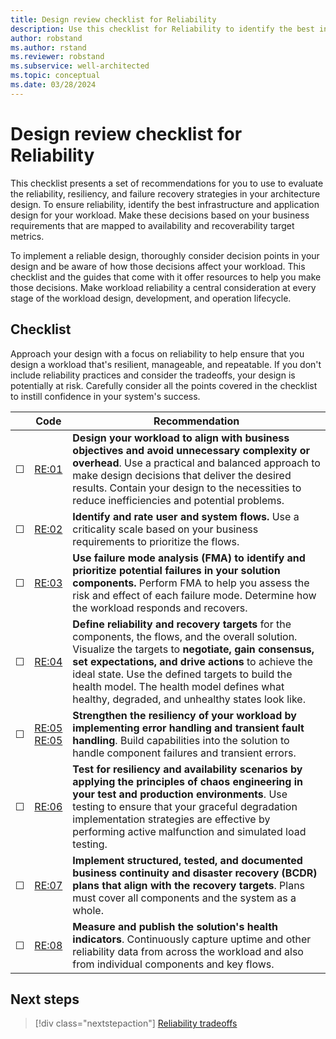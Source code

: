 ```yaml
---
title: Design review checklist for Reliability
description: Use this checklist for Reliability to identify the best infrastructure and application design for your workload.
author: robstand
ms.author: rstand
ms.reviewer: robstand
ms.subservice: well-architected
ms.topic: conceptual
ms.date: 03/28/2024
---
```


# Design review checklist for Reliability

This checklist presents a set of recommendations for you to use to evaluate the reliability, resiliency, and failure recovery strategies in your architecture design. To ensure reliability, identify the best infrastructure and application design for your workload. Make these decisions based on your business requirements that are mapped to availability and recoverability target metrics.

To implement a reliable design, thoroughly consider decision points in your design and be aware of how those decisions affect your workload. This checklist and the guides that come with it offer resources to help you make those decisions. Make workload reliability a central consideration at every stage of the workload design, development, and operation lifecycle.

## Checklist

Approach your design with a focus on reliability to help ensure that you design a workload that's resilient, manageable, and repeatable. If you don't include reliability practices and consider the tradeoffs, your design is potentially at risk. Carefully consider all the points covered in the checklist to instill confidence in your system's success.

|&nbsp; |Code  |Recommendation  |
|-|-|-|
| &#9744; |[RE:01](simplify.md)     |  **Design your workload to align with business objectives and avoid unnecessary complexity or overhead**. Use a practical and balanced approach to make design decisions that deliver the desired results. Contain your design to the necessities to reduce inefficiencies and potential problems.       |
| &#9744; |[RE:02](identify-flows.md)    |  **Identify and rate user and system flows.** Use a criticality scale based on your business requirements to prioritize the flows. |
| &#9744; |[RE:03](failure-mode-analysis.md)     |  **Use failure mode analysis (FMA) to identify and prioritize potential failures in your solution components.** Perform FMA to help you assess the risk and effect of each failure mode. Determine how the workload responds and recovers.       |
| &#9744; |[RE:04](metrics.md)     |   **Define reliability and recovery targets** for the components, the flows, and the overall solution. Visualize the targets to **negotiate, gain consensus, set expectations, and drive actions** to achieve the ideal state. Use the defined targets to build the health model. The health model defines what healthy, degraded, and unhealthy states look like.      |
| &#9744; |[RE:05](background-jobs.md) <br> [RE:05](handle-transient-faults.md)  |  **Strengthen the resiliency of your workload by implementing error handling and transient fault handling**. Build capabilities into the solution to handle component failures and transient errors.      |
| &#9744; |[RE:06](testing-strategy.md)      |  **Test for resiliency and availability scenarios by applying the principles of chaos engineering in your test and production environments**. Use testing to ensure that your graceful degradation implementation strategies are effective by performing active malfunction and simulated load testing.       |
| &#9744; |[RE:07](disaster-recovery.md)     |  **Implement structured, tested, and documented business continuity and disaster recovery (BCDR) plans that align with the recovery targets**. Plans must cover all components and the system as a whole.       |
| &#9744; |[RE:08](monitoring-alerting-strategy.md)     |  **Measure and publish the solution's health indicators**. Continuously capture uptime and other reliability data from across the workload and also from individual components and key flows.       |

## Next steps

> [!div class="nextstepaction"]
> [Reliability tradeoffs](tradeoffs.md)
